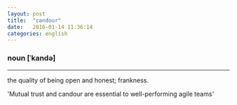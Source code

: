 ```yaml
---
layout: post
title:  "candour"
date:   2016-01-14 11:36:14
categories: english
---
```

### noun  [ˈkandə] 
-----------

the quality of being open and honest; frankness.

'Mutual trust and candour are essential to well-performing agile teams'




